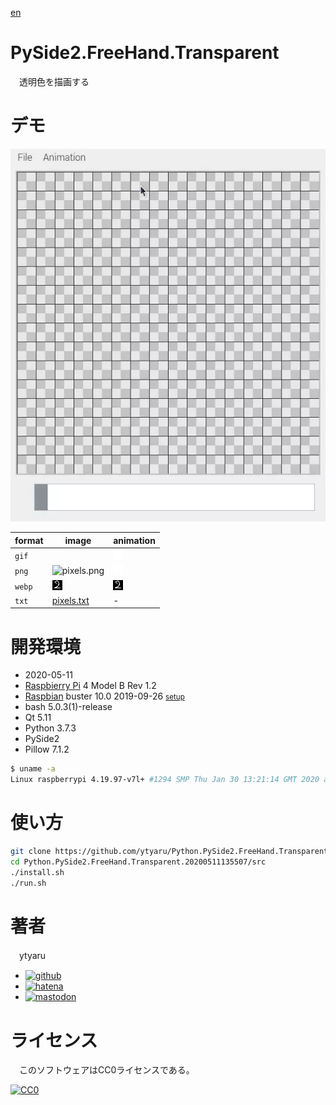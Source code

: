 [en](./README.md)

# PySide2.FreeHand.Transparent

　透明色を描画する

# デモ

![demo](doc/demo.webp)

format|image|animation
------|-----|---------
`gif`|![pixels.gif][]|![animation.gif][]
`png`|![pixels.png][]|![animation.png][]
`webp`|![pixels.webp][]|![animation.webp][]
`txt`|[pixels.txt][]|-

[pixels.gif]:https://raw.githubusercontent.com/ytyaru/Python.PySide2.FreeHand.Transparent.20200511135507/master/doc/pixels.gif
[pixels.png]:https://raw.githubusercontent.com/ytyaru/Python.PySide2.FreeHand.Transparent.20200511135507/master/doc/pixels.png
[pixels.webp]:https://github.com/ytyaru/Python.PySide2.FreeHand.Transparent.20200511135507/raw/master/doc/pixels.webp
[pixels.txt]:https://raw.githubusercontent.com/ytyaru/Python.PySide2.FreeHand.Transparent.20200511135507/master/doc/pixels.txt
[animation.gif]:https://raw.githubusercontent.com/ytyaru/Python.PySide2.FreeHand.Transparent.20200511135507/master/doc/animation.gif
[animation.png]:https://raw.githubusercontent.com/ytyaru/Python.PySide2.FreeHand.Transparent.20200511135507/master/doc/animation.png
[animation.webp]:https://github.com/ytyaru/Python.PySide2.FreeHand.Transparent.20200511135507/raw/master/doc/animation.webp

# 開発環境

* <time datetime="2020-05-11T13:54:49+0900">2020-05-11</time>
* [Raspbierry Pi](https://ja.wikipedia.org/wiki/Raspberry_Pi) 4 Model B Rev 1.2
* [Raspbian](https://ja.wikipedia.org/wiki/Raspbian) buster 10.0 2019-09-26 <small>[setup](http://ytyaru.hatenablog.com/entry/2019/12/25/222222)</small>
* bash 5.0.3(1)-release
* Qt 5.11
* Python 3.7.3
* PySide2
* Pillow 7.1.2

```sh
$ uname -a
Linux raspberrypi 4.19.97-v7l+ #1294 SMP Thu Jan 30 13:21:14 GMT 2020 armv7l GNU/Linux
```

# 使い方

```sh
git clone https://github.com/ytyaru/Python.PySide2.FreeHand.Transparent.20200511135507
cd Python.PySide2.FreeHand.Transparent.20200511135507/src
./install.sh
./run.sh
```

# 著者

　ytyaru

* [![github](http://www.google.com/s2/favicons?domain=github.com)](https://github.com/ytyaru "github")
* [![hatena](http://www.google.com/s2/favicons?domain=www.hatena.ne.jp)](http://ytyaru.hatenablog.com/ytyaru "hatena")
* [![mastodon](http://www.google.com/s2/favicons?domain=mstdn.jp)](https://mstdn.jp/web/accounts/233143 "mastdon")

# ライセンス

　このソフトウェアはCC0ライセンスである。

[![CC0](http://i.creativecommons.org/p/zero/1.0/88x31.png "CC0")](http://creativecommons.org/publicdomain/zero/1.0/deed.ja)

